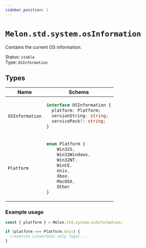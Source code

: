 ```yaml
---
sidebar_position: 1
---
```


# `Melon.std.system.osInformation`

Contains the current OS information.

Status: `stable` <br />
Type: `OSInformation`

## Types

<table>
    <thead>
        <tr>
            <th>
                Name
            </th>
            <th>
                Schema
            </th>
        </tr>
    </thead>
    <tbody>
        <tr>
            <td> 


`OSInformation`
</td>
<td>

```ts
interface OSInformation {
  platform: Platform;
  versionString: string;
  servicePack?: string;
}
```
</td>
</tr>
<tr>
            <td> 


`Platform`
</td>
<td>

```ts
enum Platform {
    Win32S,
    Win32Windows,
    Win32NT,
    WinCE,
    Unix,
    Xbox,
    MacOSX,
    Other
}
```
</td>
</tr>
</tbody></table>

### Example usage

```ts
const { platform } = Melon.std.system.osInformation;

if (platform === Platform.Unix) {
  //execute Linux/Unix only logic...
}
```